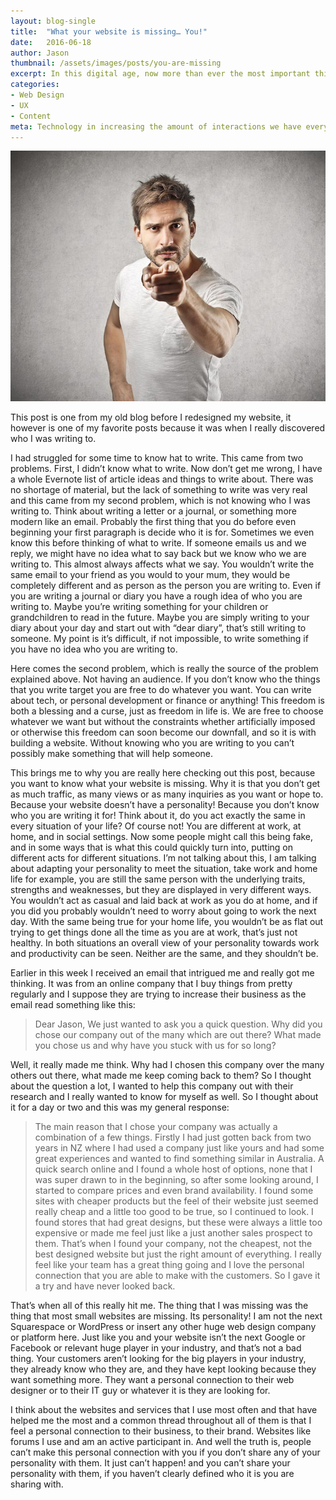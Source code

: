 ```yaml
---
layout: blog-single
title:  "What your website is missing… You!"
date:   2016-06-18
author: Jason
thumbnail: /assets/images/posts/you-are-missing
excerpt: In this digital age, now more than ever the most important thing you can do is have a personal relationship with customers.
categories:
- Web Design
- UX
- Content
meta: Technology in increasing the amount of interactions we have every day. Sometimes people just want to have a personal interaction though. From the Jason M Design blog.
---
```


![You are missing](/assets/images/posts/you-are-missing.jpg)

This post is one from my old blog before I redesigned my website, it however is one of my favorite posts because it was when I really discovered who I was writing to.

I had struggled for some time to know hat to write. This came from two problems. First, I didn’t know what to write. Now don’t get me wrong, I have a whole Evernote list of article ideas and things to write about. There was no shortage of material, but the lack of something to write was very real and this came from my second problem, which is not knowing who I was writing to. Think about writing a letter or a journal, or something more modern like an email. Probably the first thing that you do before even beginning your first paragraph is decide who it is for. Sometimes we even know this before thinking of what to write. If someone emails us and we reply, we might have no idea what to say back but we know who we are writing to. This almost always affects what we say. You wouldn’t write the same email to your friend as you would to your mum, they would be completely different and as person as the person you are writing to. Even if you are writing a journal or diary you have a rough idea of who you are writing to. Maybe you’re writing something for your children or grandchildren to read in the future. Maybe you are simply writing to your diary about your day and start out with “dear diary”, that’s still writing to someone. My point is it’s difficult, if not impossible, to write something if you have no idea who you are writing to.

Here comes the second problem, which is really the source of the problem explained above. Not having an audience. If you don’t know who the things that you write target you are free to do whatever you want. You can write about tech, or personal development or finance or anything! This freedom is both a blessing and a curse, just as freedom in life is. We are free to choose whatever we want but without the constraints whether artificially imposed or otherwise this freedom can soon become our downfall, and so it is with building a website. Without knowing who you are writing to you can’t possibly make something that will help someone.

This brings me to why you are really here checking out this post, because you want to know what your website is missing. Why it is that you don’t get as much traffic, as many views or as many inquiries as you want or hope to. Because your website doesn’t have a personality! Because you don’t know who you are writing it for! Think about it, do you act exactly the same in every situation of your life? Of course not! You are different at work, at home, and in social settings. Now some people might call this being fake, and in some ways that is what this could quickly turn into, putting on different acts for different situations. I’m not talking about this, I am talking about adapting your personality to meet the situation, take work and home life for example, you are still the same person with the underlying traits, strengths and weaknesses, but they are displayed in very different ways. You wouldn’t act as casual and laid back at work as you do at home, and if you did you probably wouldn’t need to worry about going to work the next day. With the same being true for your home life, you wouldn’t be as flat out trying to get things done all the time as you are at work, that’s just not healthy. In both situations an overall view of your personality towards work and productivity can be seen. Neither are the same, and they shouldn’t be.

Earlier in this week I received an email that intrigued me and really got me thinking. It was from an online company that I buy things from pretty regularly and I suppose they are trying to increase their business as the email read something like this:

> Dear Jason,
We just wanted to ask you a quick question. Why did you chose our company out of the many which are out there? What made you chose us and why have you stuck with us for so long?

Well, it really made me think. Why had I chosen this company over the many others out there, what made me keep coming back to them? So I thought about the question a lot, I wanted to help this company out with their research and I really wanted to know for myself as well. So I thought about it for a day or two and this was my general response:

>The main reason that I chose your company was actually a combination of a few things. Firstly I had just gotten back from two years in NZ where I had used a company just like yours and had some great experiences and wanted to find something similar in Australia. A quick search online and I found a whole host of options, none that I was super drawn to in the beginning, so after some looking around, I started to compare prices and even brand availability. I found some sites with cheaper products but the feel of their website just seemed really cheap and a little too good to be true, so I continued to look. I found stores that had great designs, but these were always a little too expensive or made me feel just like a just another sales prospect to them. That’s when I found your company, not the cheapest, not the best designed website but just the right amount of everything. I really feel like your team has a great thing going and I love the personal connection that you are able to make with the customers. So I gave it a try and have never looked back.

That’s when all of this really hit me. The thing that I was missing was the thing that most small websites are missing. Its personality! I am not the next Squarespace or WordPress or insert any other huge web design company or platform here. Just like you and your website isn’t the next Google or Facebook or relevant huge player in your industry, and that’s not a bad thing. Your customers aren’t looking for the big players in your industry, they already know who they are, and they have kept looking because they want something more. They want a personal connection to their web designer or to their IT guy or whatever it is they are looking for.

I think about the websites and services that I use most often and that have helped me the most and a common thread throughout all of them is that I feel a personal connection to their business, to their brand. Websites like forums I use and am an active participant in. And well the truth is, people can’t make this personal connection with you if you don’t share any of your personality with them. It just can’t happen! and you can’t share your personality with them, if you haven’t clearly defined who it is you are sharing with.
